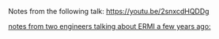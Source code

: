 

Notes from the following talk:  https://youtu.be/2snxcdHQDDg 



[notes from two engineers talking about ERMI a few years ago:](https://youtu.be/2snxcdHQDDg) 

